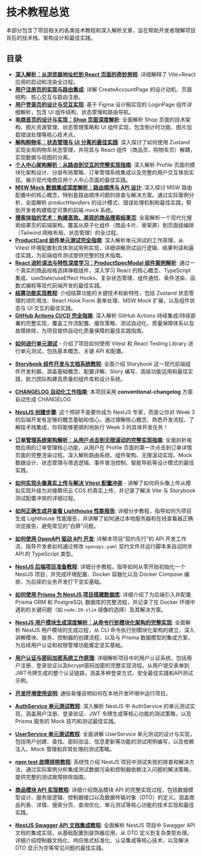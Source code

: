 # 技术教程总览

本部分包含了项目相关的各类技术教程和深入解析文章，旨在帮助开发者理解项目背后的技术栈、架构设计和最佳实践。

## 目录

- [**深入解析：从浏览器地址栏到 React 页面的奇妙旅程**](./how-vite-react-app-works.md): 详细解释了 Vite+React 应用的启动和渲染全过程。
- [**用户注册页的实现与路由集成**](./how-create-account-page-works.md): 详解 CreateAccountPage 的设计动机、页面结构、核心交互与路由注册。
- [**用户登录页的设计与交互实现**](./how-login-page-works.md): 基于 Figma 设计稿实现的 LoginPage 组件详细解析，包含 UI 组件结构、状态管理和路由导航。
- [**电商首页的设计与实现：Shop 页面深度解析**](./how-shop-page-works.md): 全面解析 Shop 页面的技术架构、图片资源管理、状态管理策略和 UI 组件实现，包含倒计时功能、图片加载错误处理等核心技术点。
- [**解构购物车：状态管理与 UI 分离的最佳实践**](./how-cart-and-state-management-works.md): 深入探讨了如何使用 Zustand 实现全局购物车状态管理，并将其与 React 组件（商品页、购物车页）解耦，实现数据与视图的分离。
- [**个人中心架构解析：从路由到交互的完整实现指南**](./how-profile-page-works.md): 深入解析 Profile 页面的模块化架构设计、分层布局策略、订单管理系统集成以及完整的用户交互体验实现，展示现代电商应用个人中心页面的最佳实践。
- [**MSW Mock 数据集成深度解析：路由顺序与 API 设计**](./how-msw-mock-integration-works.md): 深入探讨 MSW 路由配置中的核心概念，特别是路由顺序问题的排查与解决方案。通过实际案例分析，全面解析 productHandlers 的设计模式、错误处理机制和最佳实践，帮助开发者构建稳定可靠的前端 mock 系统。
- [**搜索体验的艺术：构建高效、美观的商品搜索结果页**](./how-search-result-page-works.md): 全面解析一个现代化搜索结果页的前端架构，覆盖从原子化组件（商品卡片、骨架屏）到页面级编排（Tailwind 网格布局、状态管理）的全过程。
- [**ProductCard 组件单元测试完全指南**](./how-ProductCard-unit-testing-works.md): 深入解析单元测试的工作原理，从 Vitest 环境配置到具体测试用例实现，详细讲解测试运行逻辑、结果判读和最佳实践，为前端组件测试提供完整的技术指南。
- [**React 进阶语法与特性深度学习：ProductSpecModal 组件案例解析**](./how-product-spec-modal-works.md): 通过一个真实的商品规格选择弹框组件，深入学习 React 的核心概念、TypeScript 集成、useState/useEffect Hooks、复杂状态管理、组件通信、条件渲染、函数式编程等现代前端开发的最佳实践。
- [**结算功能实现教程**](./how-checkout-functionality-works.md): 介绍结算功能的关键技术和新特性，包括 Zustand 状态管理的进阶用法、React Hook Form 表单处理、MSW Mock 扩展，以及组件状态与 UI 交互的最佳实践。
- [**GitHub Actions CI/CD 完全指南**](./how-github-actions-cicd-works.md): 深入解析 GitHub Actions 持续集成/持续部署的完整实现，覆盖工作流配置、缓存策略、测试自动化、质量保障体系以及故障排除，为项目提供自动化质量保障的最佳实践指南。

* [**如何进行单元测试**](./how-unit-testing-works.md) - 介绍了项目如何使用 Vitest 和 React Testing Library 进行单元测试，包括基本概念、关键 API 和配置。

- [**Storybook 组件开发与文档系统教程**](./how-storybook-works.md): 全面介绍 Storybook 这一现代前端组件开发利器，涵盖基础概念、配置详解、Story 编写、高级功能运用和最佳实践，助力团队构建高质量的组件库和设计系统。
- [**CHANGELOG 自动化工作指南**](./how-changelog-automation-works.md): 本项目采用 **conventional-changelog** 方案自动生成 CHANGELOG
- [**NestJS 创建步骤**](./how-nestjs-preparation-works.md): 这个预研不是要你成为 NestJS 专家，而是让你对 Week 3 的后端开发有足够的概念基础和信心。通过理解核心概念、熟悉开发流程、了解技术栈集成，你将能够更顺利地执行 Week 3 的具体开发任务！

- [**订单管理系统架构解析：从用户点击到无限滚动的完整实现指南**](./how-order-management-works.md): 全面剖析电商应用的订单管理核心功能，从用户在 Profile 页面的第一次点击到订单详情页面的完整渲染过程。深入解析路由系统、组件架构、无限滚动实现、Mock 数据设计、状态管理与筛选逻辑、事件冒泡控制、智能导航等设计模式的最佳实践。

* [**如何实现头像真实上传与解决 Vitest 配置冲突**](./how-real-avatar-upload-and-test-config-works.md) - 讲解了如何将头像上传从模拟实现升级为对接腾讯云 COS 的真实上传，并记录了解决 Vite 与 Storybook 测试配置冲突的详细过程。

- [**如何正确生成并查看 Lighthouse 性能报告**](./how-to-run-and-view-lighthouse-report.md): 详细分步教程，指导如何为项目生成 Lighthouse 性能报告，并讲解了如何通过本地服务器和在线查看器正确浏览报告，避免常见的“白屏”问题。

- [**如何使用 OpenAPI 驱动 API 开发**](./how-openapi-workflow-works.md): 详解本项目“契约先行”的 API 开发工作流，指导开发者如何通过修改 `openapi.yaml` 契约文件并运行脚本来自动同步 API 的 TypeScript 类型。
- [**NestJS 后端项目准备教程**](./how-to-prepare-a-NestJs-backend-project.md.md): 详细分步教程，指导如何从零开始初始化一个 NestJS 项目，并完成环境配置、Docker 容器化以及 Docker Compose 编排，为后续的业务开发打下坚实基础。
- [**如何使用 Prisma 为 NestJS 项目搭建数据库**](./how-database-with-prisma-works.md): 详细介绍了为后端引入并配置 Prisma ORM 和 PostgreSQL 数据库的完整流程，并记录了在 Docker 环境中遇到的关键问题（如 `node:20-slim` 镜像的选择）及其解决方案。
- [**NestJS 用户模块生成深度解析：从命令行到模块化架构的完整实现**](./how-nestjs-user-module-generation-works.md): 全面解析 NestJS 用户模块的生成过程，从 CLI 命令执行到模块化架构的建立，深入讲解模块、服务、控制器的创建流程，以及与 Prisma 数据模型的集成方案，为后续用户认证和权限管理功能奠定坚实基础。
- [**用户认证与密码加密系统工作原理**](./how-authentication-and-encryption-works.md): 详细解析项目中的用户认证系统，包括用户注册、登录验证以及bcrypt密码加密的完整实现流程。从用户提交表单到JWT令牌生成的整个认证链路，涵盖多种登录方式、安全最佳实践和API测试示例。
- [**开发环境使用说明**](./README-Development.md): 通俗易懂说明如何在本地开发环境中运行项目。

- [**AuthService 单元测试教程**](./how-auth-service-unit-testing-works.md): 深入解析 NestJS 中 AuthService 的单元测试实现，涵盖用户注册、登录验证、JWT 令牌生成等核心功能的测试策略，以及 Prisma 服务的 Mock 技巧和测试最佳实践。
- [**UserService 单元测试教程**](./how-user-service-unit-testing-works.md): 全面讲解 UserService 单元测试的设计与实现，包括用户创建、查找、密码验证、信息更新等功能的测试用例编写，以及依赖注入、Mock 管理和异常处理的测试策略。
- [**npm test 故障排除教程**](./how-npm-test-troubleshooting-works.md): 系统性介绍 NestJS 项目中测试失败的排查和解决方法，通过实际案例分析集成测试数据污染和控制器依赖注入问题的解决策略，提供完整的测试故障排除指南。
- [**商品模块 API 实现教程**](./how-product-api-module-works.md): 详细介绍商品模块 API 的完整实现过程，包括数据模型设计、服务层逻辑、控制器接口以及数据传输对象（DTO）的定义。涵盖商品列表、详情、搜索分页、查询优化、单元测试等核心功能的技术实现和最佳实践。
- [**NestJS Swagger API 文档集成教程**](./how-nestjs-swagger-api-documentation-works.md): 全面解析 NestJS 项目中 Swagger API 文档的集成实现，从基础配置到装饰器应用，从 DTO 定义到复杂类型处理。详细介绍控制器文档化、响应格式标准化、认证集成等核心技术，以及解决 DTO 显示为空等常见问题的最佳实践。
